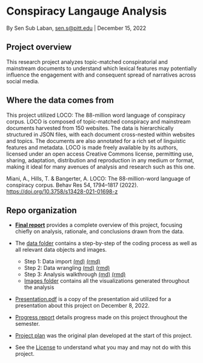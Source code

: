# Conspiracy Langauge Analysis
By Sen Sub Laban, sen.s@pitt.edu | December 15, 2022

## Project overview

This research project analyzes topic-matched conspiratorial and mainstream documents to understand which lexical features may potentially influence the engagement with and consequent spread of narratives across social media. 

## Where the data comes from

This project utilized LOCO: The 88-million word language of conspiracy corpus. LOCO is composed of topic-matched conspiracy and mainstream documents harvested from 150 websites. The data is hierarchically structured in JSON files, with each document cross-nested within websites and topics. The documents are also annotated for a rich set of linguistic features and metadata. LOCO is made freely available by its authors, licensed under an open access Creative Commons license, permitting use, sharing, adaptation, distribution and reproduction in any medium or format, making it ideal for many avenues of analysis and research such as this one.

Miani, A., Hills, T. & Bangerter, A. LOCO: The 88-million-word language of conspiracy corpus. Behav Res 54, 1794–1817 (2022). https://doi.org/10.3758/s13428-021-01698-z

## Repo organization

- [**Final report**](final_report.md) provides a complete overview of this project, focusing chiefly on analysis, rationale, and conclusions drawn from the data.  

- The [data folder](data/) contains a step-by-step of the coding process as well as all relevant data objects and images. 
  
  - Step 1: Data import [(md)](data/data_import.md) [(rmd)](data/data_import.rmd)
  - Step 2: Data wrangling [(md)](data/data_wrangling.md) [(rmd)](data/data_wrangling.rmd)
  - Step 3: Analysis walkthrough [(md)](data/analysis_walkthrough.md) [(rmd)](data/analysis_walkthrough.rmd)
  - [Images folder](data/images/) contains all the visualizations generated throughout the analysis 
  
- [Presentation.pdf](presentation.pdf) is a copy of the presentation aid utilized for a presentation about this project on December 8, 2022. 

- [Progress report](progress_report.md) details progress made on this project throughout the semester.

- [Project plan](project_plan.md) was the original plan developed at the start of this project.

- See the [License](LICENSE) to understand what you may and may not do with this project. 
